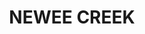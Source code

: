---
lastmod: '2025-04-06T06:05:20+00:00'
latitude: -30.77067
layout: suburb
longitude: 152.751629
postcode: '2447'
state: NSW
title: NEWEE CREEK
url: /nsw/newee-creek/
---